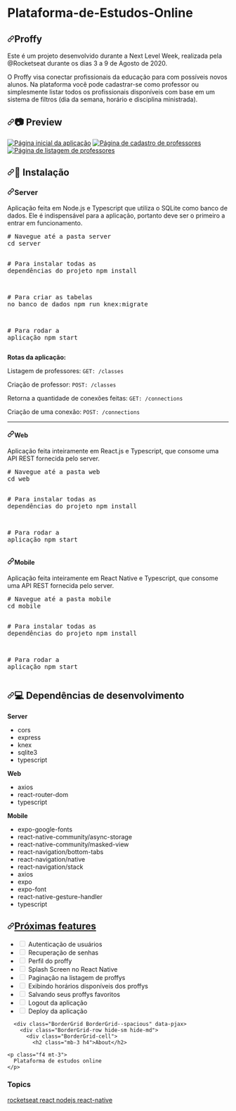 # Plataforma-de-Estudos-Online

<div class="Box-body px-5 pb-5">
        <article class="markdown-body entry-content container-lg" itemprop="text"><h1><a id="user-content-proffy" class="anchor" aria-hidden="true" href="#proffy"><svg class="octicon octicon-link" viewBox="0 0 16 16" version="1.1" width="16" height="16" aria-hidden="true"><path fill-rule="evenodd" d="M7.775 3.275a.75.75 0 001.06 1.06l1.25-1.25a2 2 0 112.83 2.83l-2.5 2.5a2 2 0 01-2.83 0 .75.75 0 00-1.06 1.06 3.5 3.5 0 004.95 0l2.5-2.5a3.5 3.5 0 00-4.95-4.95l-1.25 1.25zm-4.69 9.64a2 2 0 010-2.83l2.5-2.5a2 2 0 012.83 0 .75.75 0 001.06-1.06 3.5 3.5 0 00-4.95 0l-2.5 2.5a3.5 3.5 0 004.95 4.95l1.25-1.25a.75.75 0 00-1.06-1.06l-1.25 1.25a2 2 0 01-2.83 0z"></path></svg></a>Proffy</h1>
<p>Este é um projeto desenvolvido durante a Next Level Week, realizada pela @Rocketseat durante os dias 3 a 9 de Agosto de 2020.</p>
<p>O Proffy visa conectar profissionais da educação para com possíveis novos alunos. Na plataforma você pode cadastrar-se como professor ou simplesmente listar todos os profissionais disponíveis com base em um sistema de filtros (dia da semana, horário e disciplina ministrada).</p>
<h2><a id="user-content-camera-preview" class="anchor" aria-hidden="true" href="#camera-preview"><svg class="octicon octicon-link" viewBox="0 0 16 16" version="1.1" width="16" height="16" aria-hidden="true"><path fill-rule="evenodd" d="M7.775 3.275a.75.75 0 001.06 1.06l1.25-1.25a2 2 0 112.83 2.83l-2.5 2.5a2 2 0 01-2.83 0 .75.75 0 00-1.06 1.06 3.5 3.5 0 004.95 0l2.5-2.5a3.5 3.5 0 00-4.95-4.95l-1.25 1.25zm-4.69 9.64a2 2 0 010-2.83l2.5-2.5a2 2 0 012.83 0 .75.75 0 001.06-1.06 3.5 3.5 0 00-4.95 0l-2.5 2.5a3.5 3.5 0 004.95 4.95l1.25-1.25a.75.75 0 00-1.06-1.06l-1.25 1.25a2 2 0 01-2.83 0z"></path></svg></a><g-emoji class="g-emoji" alias="camera" fallback-src="https://github.githubassets.com/images/icons/emoji/unicode/1f4f7.png">📷</g-emoji> Preview</h2>
<p><a target="_blank" rel="noopener noreferrer" href="/rbmelolima/Proffy/blob/master/docs/proffy-1.png"><img src="/rbmelolima/Proffy/raw/master/docs/proffy-1.png" alt="Página inicial da aplicação" style="max-width:100%;"></a>
<a target="_blank" rel="noopener noreferrer" href="/rbmelolima/Proffy/blob/master/docs/proffy-2.png"><img src="/rbmelolima/Proffy/raw/master/docs/proffy-2.png" alt="Página de cadastro de professores" style="max-width:100%;"></a>
<a target="_blank" rel="noopener noreferrer" href="/rbmelolima/Proffy/blob/master/docs/proffy-3.png"><img src="/rbmelolima/Proffy/raw/master/docs/proffy-3.png" alt="Página de listagem de professores" style="max-width:100%;"></a></p>
<h2><a id="user-content-hammer-instalação" class="anchor" aria-hidden="true" href="#hammer-instalação"><svg class="octicon octicon-link" viewBox="0 0 16 16" version="1.1" width="16" height="16" aria-hidden="true"><path fill-rule="evenodd" d="M7.775 3.275a.75.75 0 001.06 1.06l1.25-1.25a2 2 0 112.83 2.83l-2.5 2.5a2 2 0 01-2.83 0 .75.75 0 00-1.06 1.06 3.5 3.5 0 004.95 0l2.5-2.5a3.5 3.5 0 00-4.95-4.95l-1.25 1.25zm-4.69 9.64a2 2 0 010-2.83l2.5-2.5a2 2 0 012.83 0 .75.75 0 001.06-1.06 3.5 3.5 0 00-4.95 0l-2.5 2.5a3.5 3.5 0 004.95 4.95l1.25-1.25a.75.75 0 00-1.06-1.06l-1.25 1.25a2 2 0 01-2.83 0z"></path></svg></a><g-emoji class="g-emoji" alias="hammer" fallback-src="https://github.githubassets.com/images/icons/emoji/unicode/1f528.png">🔨</g-emoji> Instalação</h2>
<h3><a id="user-content-server" class="anchor" aria-hidden="true" href="#server"><svg class="octicon octicon-link" viewBox="0 0 16 16" version="1.1" width="16" height="16" aria-hidden="true"><path fill-rule="evenodd" d="M7.775 3.275a.75.75 0 001.06 1.06l1.25-1.25a2 2 0 112.83 2.83l-2.5 2.5a2 2 0 01-2.83 0 .75.75 0 00-1.06 1.06 3.5 3.5 0 004.95 0l2.5-2.5a3.5 3.5 0 00-4.95-4.95l-1.25 1.25zm-4.69 9.64a2 2 0 010-2.83l2.5-2.5a2 2 0 012.83 0 .75.75 0 001.06-1.06 3.5 3.5 0 00-4.95 0l-2.5 2.5a3.5 3.5 0 004.95 4.95l1.25-1.25a.75.75 0 00-1.06-1.06l-1.25 1.25a2 2 0 01-2.83 0z"></path></svg></a>Server</h3>
<p>Aplicação feita em Node.js e Typescript que utiliza o SQLite como banco de dados.
Ele é indispensável para a aplicação, portanto deve ser o primeiro a entrar em funcionamento.</p>
<div class="highlight highlight-source-shell"><pre><span class="pl-c"><span class="pl-c">#</span> Navegue até a pasta server</span>
<span class="pl-c1">cd</span> server

<span class="pl-c"><span class="pl-c">#</span> Para instalar todas as dependências do projeto</span>
npm install

<span class="pl-c"><span class="pl-c">#</span> Para criar as tabelas no banco de dados</span>
npm run knex:migrate

<span class="pl-c"><span class="pl-c">#</span> Para rodar a aplicação</span>
npm start</pre></div>
<p><strong>Rotas da aplicação:</strong></p>
<p>Listagem de professores:  <code>GET: /classes</code></p>
<p>Criação de professor: <code>POST: /classes</code></p>
<p>Retorna a quantidade de conexões feitas: <code>GET: /connections</code></p>
<p>Criação de uma conexão: <code>POST: /connections</code></p>
<hr>
<h4><a id="user-content-web" class="anchor" aria-hidden="true" href="#web"><svg class="octicon octicon-link" viewBox="0 0 16 16" version="1.1" width="16" height="16" aria-hidden="true"><path fill-rule="evenodd" d="M7.775 3.275a.75.75 0 001.06 1.06l1.25-1.25a2 2 0 112.83 2.83l-2.5 2.5a2 2 0 01-2.83 0 .75.75 0 00-1.06 1.06 3.5 3.5 0 004.95 0l2.5-2.5a3.5 3.5 0 00-4.95-4.95l-1.25 1.25zm-4.69 9.64a2 2 0 010-2.83l2.5-2.5a2 2 0 012.83 0 .75.75 0 001.06-1.06 3.5 3.5 0 00-4.95 0l-2.5 2.5a3.5 3.5 0 004.95 4.95l1.25-1.25a.75.75 0 00-1.06-1.06l-1.25 1.25a2 2 0 01-2.83 0z"></path></svg></a>Web</h4>
<p>Aplicação feita inteiramente em React.js e Typescript, que consome uma API REST fornecida pelo server.</p>
<div class="highlight highlight-source-shell"><pre><span class="pl-c"><span class="pl-c">#</span> Navegue até a pasta web</span>
<span class="pl-c1">cd</span> web

<span class="pl-c"><span class="pl-c">#</span> Para instalar todas as dependências do projeto</span>
npm install

<span class="pl-c"><span class="pl-c">#</span> Para rodar a aplicação</span>
npm start</pre></div>
<h4><a id="user-content-mobile" class="anchor" aria-hidden="true" href="#mobile"><svg class="octicon octicon-link" viewBox="0 0 16 16" version="1.1" width="16" height="16" aria-hidden="true"><path fill-rule="evenodd" d="M7.775 3.275a.75.75 0 001.06 1.06l1.25-1.25a2 2 0 112.83 2.83l-2.5 2.5a2 2 0 01-2.83 0 .75.75 0 00-1.06 1.06 3.5 3.5 0 004.95 0l2.5-2.5a3.5 3.5 0 00-4.95-4.95l-1.25 1.25zm-4.69 9.64a2 2 0 010-2.83l2.5-2.5a2 2 0 012.83 0 .75.75 0 001.06-1.06 3.5 3.5 0 00-4.95 0l-2.5 2.5a3.5 3.5 0 004.95 4.95l1.25-1.25a.75.75 0 00-1.06-1.06l-1.25 1.25a2 2 0 01-2.83 0z"></path></svg></a>Mobile</h4>
<p>Aplicação feita inteiramente em React Native e Typescript, que consome uma API REST fornecida pelo server.</p>
<div class="highlight highlight-source-shell"><pre><span class="pl-c"><span class="pl-c">#</span> Navegue até a pasta mobile</span>
<span class="pl-c1">cd</span> mobile

<span class="pl-c"><span class="pl-c">#</span> Para instalar todas as dependências do projeto</span>
npm install

<span class="pl-c"><span class="pl-c">#</span> Para rodar a aplicação</span>
npm start</pre></div>
<h2><a id="user-content-computer-dependências-de-desenvolvimento" class="anchor" aria-hidden="true" href="#computer-dependências-de-desenvolvimento"><svg class="octicon octicon-link" viewBox="0 0 16 16" version="1.1" width="16" height="16" aria-hidden="true"><path fill-rule="evenodd" d="M7.775 3.275a.75.75 0 001.06 1.06l1.25-1.25a2 2 0 112.83 2.83l-2.5 2.5a2 2 0 01-2.83 0 .75.75 0 00-1.06 1.06 3.5 3.5 0 004.95 0l2.5-2.5a3.5 3.5 0 00-4.95-4.95l-1.25 1.25zm-4.69 9.64a2 2 0 010-2.83l2.5-2.5a2 2 0 012.83 0 .75.75 0 001.06-1.06 3.5 3.5 0 00-4.95 0l-2.5 2.5a3.5 3.5 0 004.95 4.95l1.25-1.25a.75.75 0 00-1.06-1.06l-1.25 1.25a2 2 0 01-2.83 0z"></path></svg></a><g-emoji class="g-emoji" alias="computer" fallback-src="https://github.githubassets.com/images/icons/emoji/unicode/1f4bb.png">💻</g-emoji> Dependências de desenvolvimento</h2>
<p><strong>Server</strong></p>
<ul>
<li>cors</li>
<li>express</li>
<li>knex</li>
<li>sqlite3</li>
<li>typescript</li>
</ul>
<p><strong>Web</strong></p>
<ul>
<li>axios</li>
<li>react-router-dom</li>
<li>typescript</li>
</ul>
<p><strong>Mobile</strong></p>
<ul>
<li>expo-google-fonts</li>
<li>react-native-community/async-storage</li>
<li>react-native-community/masked-view</li>
<li>react-navigation/bottom-tabs</li>
<li>react-navigation/native</li>
<li>react-navigation/stack</li>
<li>axios</li>
<li>expo</li>
<li>expo-font</li>
<li>react-native-gesture-handler</li>
<li>typescript</li>
</ul>
<h2><a id="user-content-próximas-features" class="anchor" aria-hidden="true" href="#próximas-features"><svg class="octicon octicon-link" viewBox="0 0 16 16" version="1.1" width="16" height="16" aria-hidden="true"><path fill-rule="evenodd" d="M7.775 3.275a.75.75 0 001.06 1.06l1.25-1.25a2 2 0 112.83 2.83l-2.5 2.5a2 2 0 01-2.83 0 .75.75 0 00-1.06 1.06 3.5 3.5 0 004.95 0l2.5-2.5a3.5 3.5 0 00-4.95-4.95l-1.25 1.25zm-4.69 9.64a2 2 0 010-2.83l2.5-2.5a2 2 0 012.83 0 .75.75 0 001.06-1.06 3.5 3.5 0 00-4.95 0l-2.5 2.5a3.5 3.5 0 004.95 4.95l1.25-1.25a.75.75 0 00-1.06-1.06l-1.25 1.25a2 2 0 01-2.83 0z"></path></svg></a><a href="https://www.notion.so/Vers-o-2-0-Proffy-eefca1b981694cd0a895613bc6235970" rel="nofollow">Próximas features</a></h2>
<ul class="contains-task-list">
<li class="task-list-item"><input type="checkbox" id="" disabled="" class="task-list-item-checkbox"> Autenticação de usuários</li>
<li class="task-list-item"><input type="checkbox" id="" disabled="" class="task-list-item-checkbox"> Recuperação de senhas</li>
<li class="task-list-item"><input type="checkbox" id="" disabled="" class="task-list-item-checkbox"> Perfil do proffy</li>
<li class="task-list-item"><input type="checkbox" id="" disabled="" class="task-list-item-checkbox"> Splash Screen no React Native</li>
<li class="task-list-item"><input type="checkbox" id="" disabled="" class="task-list-item-checkbox"> Paginação na listagem de proffys</li>
<li class="task-list-item"><input type="checkbox" id="" disabled="" class="task-list-item-checkbox"> Exibindo horários disponíveis dos proffys</li>
<li class="task-list-item"><input type="checkbox" id="" disabled="" class="task-list-item-checkbox"> Salvando seus proffys favoritos</li>
<li class="task-list-item"><input type="checkbox" id="" disabled="" class="task-list-item-checkbox"> Logout da aplicação</li>
<li class="task-list-item"><input type="checkbox" id="" disabled="" class="task-list-item-checkbox"> Deploy da aplicação</li>
</ul>
</article>
      </div>
  </div>


</div>
    <div class="flex-shrink-0 col-12 col-md-3">
            

      <div class="BorderGrid BorderGrid--spacious" data-pjax>
        <div class="BorderGrid-row hide-sm hide-md">
          <div class="BorderGrid-cell">
            <h2 class="mb-3 h4">About</h2>

    <p class="f4 mt-3">
      Plataforma de estudos online
    </p>

  <h3 class="sr-only">Topics</h3>
  <div class="mt-3">
      <div class="f6">
      <a data-ga-click="Topic, repository page" data-octo-click="topic_click" data-octo-dimensions="topic:rocketseat" href="/topics/rocketseat" title="Topic: rocketseat" class="topic-tag topic-tag-link ">
  rocketseat
</a>
      <a data-ga-click="Topic, repository page" data-octo-click="topic_click" data-octo-dimensions="topic:react" href="/topics/react" title="Topic: react" class="topic-tag topic-tag-link ">
  react
</a>
      <a data-ga-click="Topic, repository page" data-octo-click="topic_click" data-octo-dimensions="topic:nodejs" href="/topics/nodejs" title="Topic: nodejs" class="topic-tag topic-tag-link ">
  nodejs
</a>
      <a data-ga-click="Topic, repository page" data-octo-click="topic_click" data-octo-dimensions="topic:react-native" href="/topics/react-native" title="Topic: react-native" class="topic-tag topic-tag-link ">
  react-native
</a>
  </div>
